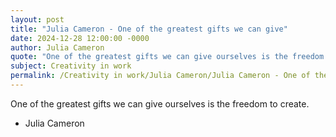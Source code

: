 ```yaml
---
layout: post
title: "Julia Cameron - One of the greatest gifts we can give"
date: 2024-12-28 12:00:00 -0000
author: Julia Cameron
quote: "One of the greatest gifts we can give ourselves is the freedom to create."
subject: Creativity in work
permalink: /Creativity in work/Julia Cameron/Julia Cameron - One of the greatest gifts we can give
---
```


One of the greatest gifts we can give ourselves is the freedom to create.

- Julia Cameron

